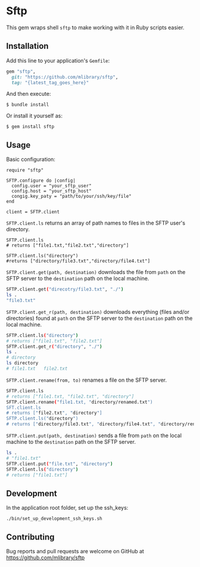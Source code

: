 # Sftp

This gem wraps shell `sftp` to make working with it in Ruby scripts easier.

## Installation

Add this line to your application's `Gemfile`:

```ruby
gem "sftp",
  git: "https://github.com/mlibrary/sftp",
  tag: "{latest_tag_goes_here}"
```

And then execute:

    $ bundle install

Or install it yourself as:

    $ gem install sftp

## Usage

Basic configuration:
```
require "sftp"

SFTP.configure do |config|
  config.user = "your_sftp_user"
  config.host = "your_sftp_host"
  congig.key_paty = "path/to/your/ssh/key/file"
end

client = SFTP.client
```

`SFTP.client.ls` returns an array of path names to files in the SFTP user's directory.

```
SFTP.client.ls
# returns ["file1.txt,"file2.txt","directory"]

SFTP.client.ls("directory")
#returns ["directory/file3.txt","directory/file4.txt"]
```

`SFTP.client.get(path, destination)` downloads the file from `path` on the SFTP server to the `destination` path on the local machine.

```sh
SFTP.client.get("direcotry/file3.txt", "./")
ls .
"file3.txt"
```

`SFTP.client.get_r(path, destination)` downloads everything (files and/or directories) found at `path` on the SFTP server to the `destination` path on the local machine.
```sh
SFTP.client.ls("directory")
# returns ["file1.txt", "file2.txt"]
SFTP.client.get_r("directory", "./")
ls .
# directory
ls directory
# file1.txt   file2.txt
```

`SFTP.client.rename(from, to)` renames a file on the SFTP server.

```sh
SFTP.client.ls
# returns ["file1.txt, "file2.txt", "directory"]
SFTP.client.rename("file1.txt, "directory/renamed.txt")
SFT.client.ls
# returns ["file2.txt", "directory"]
SFTP.client.ls("directory")
# returns ["directory/file3.txt", "directory/file4.txt", "directory/renamed.txt"]
```

`SFTP.client.put(path, destination)` sends a file from `path` on the local machine to the `destination` path on the SFTP server.

```sh
ls .
# "file1.txt"
SFTP.client.put("file.txt", "directory")
SFTP.client.ls("directory")
# returns ["file1.txt"]
```

## Development

In the application root folder, set up the ssh_keys:
```
./bin/set_up_development_ssh_keys.sh
```

## Contributing

Bug reports and pull requests are welcome on GitHub at https://github.com/mlibrary/sftp
